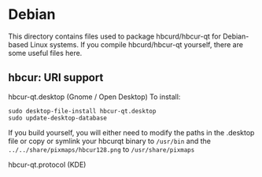 
Debian
====================
This directory contains files used to package hbcurd/hbcur-qt
for Debian-based Linux systems. If you compile hbcurd/hbcur-qt yourself, there are some useful files here.

## hbcur: URI support ##


hbcur-qt.desktop  (Gnome / Open Desktop)
To install:

	sudo desktop-file-install hbcur-qt.desktop
	sudo update-desktop-database

If you build yourself, you will either need to modify the paths in
the .desktop file or copy or symlink your hbcurqt binary to `/usr/bin`
and the `../../share/pixmaps/hbcur128.png` to `/usr/share/pixmaps`

hbcur-qt.protocol (KDE)

